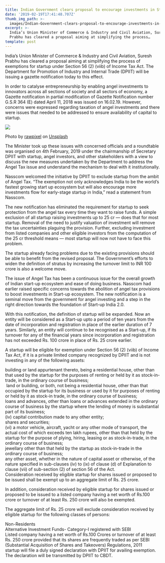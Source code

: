 ```yaml
---
title: Indian Government clears proposal to encourage investments in Startups
date: '2019-02-19T17:41:48.707Z'
thumb_img_path: >-
  images/Indian-Government-clears-proposal-to-encourage-investments-in-Startups/1*_K-0A2yF4NNG1YldKaUxPw.jpeg
excerpt: >-
  India’s Union Minister of Commerce & Industry and Civil Aviation, Suresh
  Prabhu has cleared a proposal aiming at simplifying the process…
template: post
---
```

India’s Union Minister of Commerce & Industry and Civil Aviation, Suresh Prabhu has cleared a proposal aiming at simplifying the process of exemptions for startup under Section 56 (2) (viib) of Income Tax Act. The Department for Promotion of Industry and Internal Trade (DPIIT) will be issuing a gazette notification today to this effect.

In order to catalyse entrepreneurship by enabling angel investments to innovators across all sections of society and all sectors of economy, a Gazette notification in partial modification of Gazette Notification number G.S.R 364 (E) dated April 11, 2018 was issued on 16.02.19. However, concerns were expressed regarding taxation of angel investments and there were issues that needed to be addressed to ensure availability of capital to startup.

![](/images/Indian-Government-clears-proposal-to-encourage-investments-in-Startups/1*_K-0A2yF4NNG1YldKaUxPw.jpeg)

<figcaption>Photo by <a href="https://unsplash.com/photos/BB7gHAsnQY8?utm_source=unsplash&amp;utm_medium=referral&amp;utm_content=creditCopyText" data-href="https://unsplash.com/photos/BB7gHAsnQY8?utm_source=unsplash&amp;utm_medium=referral&amp;utm_content=creditCopyText" class="markup--anchor markup--figure-anchor" rel="noopener" target="_blank">rawpixel</a> on&nbsp;<a href="https://unsplash.com/search/photos/tax?utm_source=unsplash&amp;utm_medium=referral&amp;utm_content=creditCopyText" data-href="https://unsplash.com/search/photos/tax?utm_source=unsplash&amp;utm_medium=referral&amp;utm_content=creditCopyText" class="markup--anchor markup--figure-anchor" rel="noopener" target="_blank">Unsplash</a></figcaption>

The Minister took up these issues with concerned officials and a roundtable was organised on 4th February, 2019 under the chairmanship of Secretary DPIIT with startup, angel investors, and other stakeholders with a view to discuss the new measures undertaken by the Department to address the Angel Tax issue and understand the mechanism to deal with it institutionally.

Nasscom welcomed the initiative by DPIIT to exclude startup from the ambit of Angel Tax. “The exemption not only acknowledges India to be the world’s fastest growing start up ecosystem but will also encourage more investments flow for early-stage startup in India,” read a statement from Nasscom.

The new notification has eliminated the requirement for startup to seek protection from the angel tax every time they want to raise funds. A simple exclusion of all startup raising investments up to 25 cr — does that for most startup. Removal of the need to justify valuation of investment will remove the tax uncertainties plaguing the provision. Further, excluding investment from listed companies and other eligible investors from the computation of the 25 cr threshold means — most startup will now not have to face this problem.

The startup already facing problems due to the existing provisions should be able to benefit from the revised proposal. The Government’s efforts to widen the definition of stratus by increasing the turnover limit to INR 100 crore is also a welcome move.

The issue of Angel Tax has been a continuous issue for the overall growth of Indian start-up ecosystem and ease of doing business. Nasscom had earlier raised specific concerns towards the abolition of angel tax provisions to boost investments in Start-up ecosystem. The new notification is a seminal move from the government for angel investing and a step in the right direction towards the foundation of Start-up India 2.0.

With this notification, the definition of startup will be expanded. Now an entity will be considered as a Start-up upto a period of ten years from the date of incorporation and registration in place of the earlier duration of 7 years. Similarly, an entity will continue to be recognised as a Start-up, if its turnover for any of the financial years since incorporation and registration has not exceeded Rs. 100 crore in place of Rs. 25 crore earlier.

A startup will be eligible for exemption under Section 56 (2) (viib) of Income Tax Act, if it is a private limited company recognized by DPIIT and is not investing in any of the following assets:

building or land appurtenant thereto, being a residential house, other than that used by the startup for the purposes of renting or held by it as stock-in-trade, in the ordinary course of business;  
 land or building, or both, not being a residential house, other than that occupied by the startup for its business or used by it for purposes of renting or held by it as stock-in trade, in the ordinary course of business;   
loans and advances, other than loans or advances extended in the ordinary course of business by the startup where the lending of money is substantial part of its business;  
(iv) capital contribution made to any other entity;  
shares and securities;  
(vi) a motor vehicle, aircraft, yacht or any other mode of transport, the actual cost of which exceeds ten lakh rupees, other than that held by the startup for the purpose of plying, hiring, leasing or as stock-in-trade, in the ordinary course of business;  
jewellary other than that held by the startup as stock-in-trade in the ordinary course of business;  
any other asset, whether in the nature of capital asset or otherwise, of the nature specified in sub-clauses (iv) to (ix) of clause (d) of Explanation to clause (vii) of sub-section (2) of section 56 of the Act.  
Consideration received by eligible startup for shares issued or proposed to be issued shall be exempt up to an aggregate limit of Rs. 25 crore.

In addition, consideration received by eligible startup for shares issued or proposed to be issued to a listed company having a net worth of Rs.100 crore or turnover of at least Rs. 250 crore will also be exempted.

The aggregate limit of Rs. 25 crore will exclude consideration received by eligible startup for the following classes of persons:

Non-Residents  
Alternative Investment Funds- Category-I registered with SEBI  
Listed company having a net worth of Rs.100 Crores or turnover of at least Rs. 250 crore provided that its shares are frequently traded as per SEBI (Substantial Acquisition of Shares and Takeovers) Regulations, 2011  
startup will file a duly signed declaration with DPIIT for availing exemption. The declaration will be transmitted by DPIIT to CBDT.
